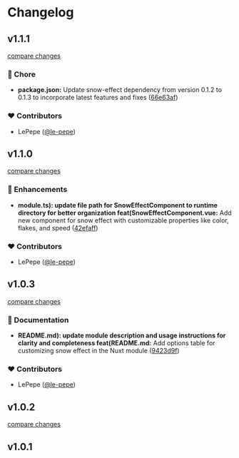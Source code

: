 # Changelog


## v1.1.1

[compare changes](https://github.com/le-pepe/nuxt-snow-effect/compare/v1.1.0...v1.1.1)

### 🏡 Chore

- **package.json:** Update snow-effect dependency from version 0.1.2 to 0.1.3 to incorporate latest features and fixes ([66e63af](https://github.com/le-pepe/nuxt-snow-effect/commit/66e63af))

### ❤️ Contributors

- LePepe ([@le-pepe](http://github.com/le-pepe))

## v1.1.0

[compare changes](https://github.com/le-pepe/nuxt-snow-effect/compare/v1.0.3...v1.1.0)

### 🚀 Enhancements

- **module.ts): update file path for SnowEffectComponent to runtime directory for better organization feat(SnowEffectComponent.vue:** Add new component for snow effect with customizable properties like color, flakes, and speed ([42efaff](https://github.com/le-pepe/nuxt-snow-effect/commit/42efaff))

### ❤️ Contributors

- LePepe ([@le-pepe](http://github.com/le-pepe))

## v1.0.3

[compare changes](https://github.com/le-pepe/nuxt-snow-effect/compare/v1.0.2...v1.0.3)

### 📖 Documentation

- **README.md): update module description and usage instructions for clarity and completeness feat(README.md:** Add options table for customizing snow effect in the Nuxt module ([9423d9f](https://github.com/le-pepe/nuxt-snow-effect/commit/9423d9f))

### ❤️ Contributors

- LePepe ([@le-pepe](http://github.com/le-pepe))

## v1.0.2

[compare changes](https://github.com/le-pepe/nuxt-snow-effect/compare/v1.0.1...v1.0.2)

## v1.0.1

